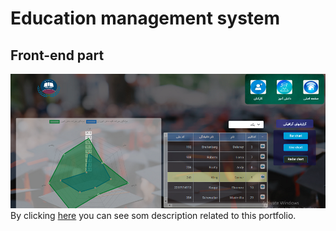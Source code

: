 # Education management system
## Front-end part
![Education management system](school1.png)
By clicking [here](https://reza-pishva.github.io/2-school-vue/) you can see som description related to this portfolio.
